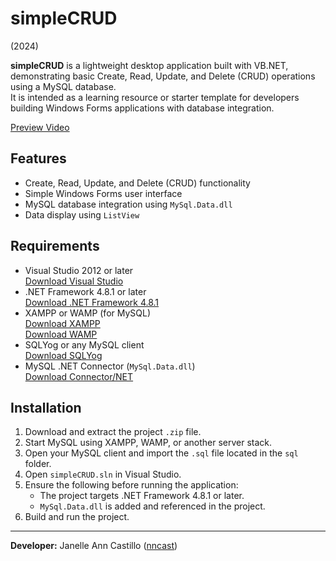 # simpleCRUD  
(2024)

**simpleCRUD** is a lightweight desktop application built with VB.NET, demonstrating basic Create, Read, Update, and Delete (CRUD) operations using a MySQL database.  
It is intended as a learning resource or starter template for developers building Windows Forms applications with database integration.

[Preview Video](https://www.youtube.com/watch?v=6MIb-sQymHw)

## Features
- Create, Read, Update, and Delete (CRUD) functionality
- Simple Windows Forms user interface
- MySQL database integration using `MySql.Data.dll`
- Data display using `ListView`

## Requirements
- Visual Studio 2012 or later  
  [Download Visual Studio](https://visualstudio.microsoft.com/downloads/)
- .NET Framework 4.8.1 or later  
  [Download .NET Framework 4.8.1](https://dotnet.microsoft.com/en-us/download/dotnet-framework/net481)
- XAMPP or WAMP (for MySQL)  
  [Download XAMPP](https://www.apachefriends.org/index.html)  
  [Download WAMP](https://www.wampserver.com/en/)
- SQLYog or any MySQL client  
  [Download SQLYog](https://github.com/webyog/sqlyog-community/wiki/Downloads)
- MySQL .NET Connector (`MySql.Data.dll`)  
  [Download Connector/NET](https://dev.mysql.com/downloads/connector/net/)

## Installation
1. Download and extract the project `.zip` file.
2. Start MySQL using XAMPP, WAMP, or another server stack.
3. Open your MySQL client and import the `.sql` file located in the `sql` folder.
4. Open `simpleCRUD.sln` in Visual Studio.
5. Ensure the following before running the application:  
   - The project targets .NET Framework 4.8.1 or later.  
   - `MySql.Data.dll` is added and referenced in the project.
6. Build and run the project.

---

**Developer:** Janelle Ann Castillo ([nncast](https://github.com/nncast))
